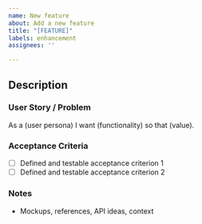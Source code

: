 ```yaml
---
name: New feature
about: Add a new feature
title: "[FEATURE]"
labels: enhancement
assignees: ''

---
```


## Description

### User Story / Problem
As a (user persona) I want (functionality) so that (value).

### Acceptance Criteria
- [ ] Defined and testable acceptance criterion 1
- [ ] Defined and testable acceptance criterion 2

### Notes
- Mockups, references, API ideas, context

